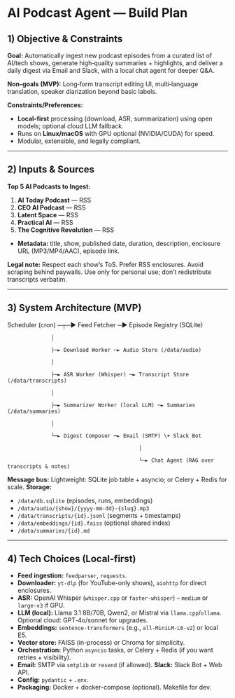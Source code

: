 # **AI Podcast Agent — Build Plan**

## **1\) Objective & Constraints**

**Goal:** Automatically ingest new podcast episodes from a curated list of AI/tech shows, generate high‑quality summaries \+ highlights, and deliver a daily digest via Email and Slack, with a local chat agent for deeper Q\&A.

**Non-goals (MVP):** Long‑form transcript editing UI, multi‑language translation, speaker diarization beyond basic labels.

**Constraints/Preferences:**

* **Local-first** processing (download, ASR, summarization) using open models; optional cloud LLM fallback.  
* Runs on **Linux/macOS** with GPU optional (NVIDIA/CUDA) for speed.  
* Modular, extensible, and legally compliant.

---

## **2\) Inputs & Sources**

**Top 5 AI Podcasts to Ingest:**

1. **AI Today Podcast** — RSS  
2. **CEO AI Podcast** — RSS  
3. **Latent Space** — RSS  
4. **Practical AI** — RSS  
5. **The Cognitive Revolution** — RSS  
* **Metadata:** title, show, published date, duration, description, enclosure URL (MP3/MP4/AAC), episode link.

**Legal note:** Respect each show’s ToS. Prefer RSS enclosures. Avoid scraping behind paywalls. Use only for personal use; don’t redistribute transcripts verbatim.

---

## **3\) System Architecture (MVP)**

Scheduler (cron) ─┬─► Feed Fetcher ─► Episode Registry (SQLite)

                  │

                  ├─► Download Worker ─► Audio Store (/data/audio)

                  │

                  ├─► ASR Worker (Whisper) ─► Transcript Store (/data/transcripts)

                  │

                  ├─► Summarizer Worker (local LLM) ─► Summaries (/data/summaries)

                  │

                  └─► Digest Composer ─► Email (SMTP) \+ Slack Bot

                                              │

                                              └─► Chat Agent (RAG over transcripts & notes)

**Message bus:** Lightweight: SQLite job table \+ asyncio; or Celery \+ Redis for scale. **Storage:**

* `/data/db.sqlite` (episodes, runs, embeddings)  
* `/data/audio/{show}/{yyyy-mm-dd}-{slug}.mp3`  
* `/data/transcripts/{id}.jsonl` (segments \+ timestamps)  
* `/data/embeddings/{id}.faiss` (optional shared index)  
* `/data/summaries/{id}.md`

---

## **4\) Tech Choices (Local-first)**

* **Feed ingestion:** `feedparser`, `requests`.  
* **Downloader:** `yt-dlp` (for YouTube-only shows), `aiohttp` for direct enclosures.  
* **ASR:** OpenAI Whisper (`whisper.cpp` or `faster-whisper`) – `medium` or `large-v3` if GPU.  
* **LLM (local):** Llama 3.1 8B/70B, Qwen2, or Mistral via `llama.cpp`/`ollama`. Optional cloud: GPT‑4o/sonnet for upgrades.  
* **Embeddings:** `sentence-transformers` (e.g., `all-MiniLM-L6-v2`) or local E5.  
* **Vector store:** FAISS (in-process) or Chroma for simplicity.  
* **Orchestration:** Python `asyncio` tasks, or Celery \+ Redis (if you want retries \+ visibility).  
* **Email:** SMTP via `smtplib` or `resend` (if allowed). **Slack:** Slack Bot \+ Web API.  
* **Config:** `pydantic` \+ `.env`.  
* **Packaging:** Docker \+ docker-compose (optional). Makefile for dev.


